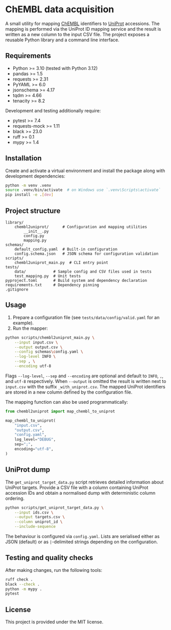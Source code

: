 # ChEMBL data acquisition

A small utility for mapping [ChEMBL](https://www.ebi.ac.uk/chembl/) identifiers to
[UniProt](https://www.uniprot.org/) accessions.  The mapping is performed via the
UniProt ID mapping service and the result is written as a new column to the input
CSV file.  The project exposes a reusable Python library and a command line
interface.

## Requirements

- Python >= 3.10 (tested with Python 3.12)
- pandas >= 1.5
- requests >= 2.31
- PyYAML >= 6.0
- jsonschema >= 4.17
- tqdm >= 4.66
- tenacity >= 8.2

Development and testing additionally require:

- pytest >= 7.4
- requests-mock >= 1.11
- black >= 23.0
- ruff >= 0.1
- mypy >= 1.4

## Installation

Create and activate a virtual environment and install the package along with
development dependencies:

```bash
python -m venv .venv
source .venv/bin/activate  # on Windows use `.venv\Scripts\activate`
pip install -e .[dev]
```

## Project structure

```
library/
    chembl2uniprot/      # Configuration and mapping utilities
        __init__.py
        config.py
        mapping.py
schemas/
    default_config.yaml  # Built-in configuration
    config.schema.json   # JSON schema for configuration validation
scripts/
    chembl2uniprot_main.py  # CLI entry point
tests/
    data/            # Sample config and CSV files used in tests
    test_mapping.py  # Unit tests
pyproject.toml       # Build system and dependency declaration
requirements.txt     # Dependency pinning
.gitignore
```

## Usage


1. Prepare a configuration file (see ``tests/data/config/valid.yaml`` for an example).
2. Run the mapper:

```bash
python scripts/chembl2uniprot_main.py \
    --input input.csv \
    --output output.csv \
    --config schemas\config.yaml \
    --log-level INFO \
    --sep , \
    --encoding utf-8
```


Flags ``--log-level``, ``--sep`` and ``--encoding`` are optional and default to
``INFO``, ``,``, and ``utf-8`` respectively.  When ``--output`` is omitted the
result is written next to ``input.csv`` with the suffix ``_with_uniprot.csv``.
The mapped UniProt identifiers are stored in a new column defined by the
configuration file.

The mapping function can also be used programmatically:

```python
from chembl2uniprot import map_chembl_to_uniprot

map_chembl_to_uniprot(
    "input.csv",
    "output.csv",
    "config.yaml",
    log_level="DEBUG",
    sep=";",
    encoding="utf-8",
)
```

## UniProt dump

The ``get_uniprot_target_data.py`` script retrieves detailed information about
UniProt targets.  Provide a CSV file with a column containing UniProt accession
IDs and obtain a normalised dump with deterministic column ordering.

```bash
python scripts/get_uniprot_target_data.py \
    --input ids.csv \
    --output targets.csv \
    --column uniprot_id \
    --include-sequence
```

The behaviour is configured via ``config.yaml``.  Lists are serialised either as
JSON (default) or as ``|``-delimited strings depending on the configuration.

## Testing and quality checks

After making changes, run the following tools:

```bash
ruff check .
black --check .
python -m mypy .
pytest
```

## License

This project is provided under the MIT license.
